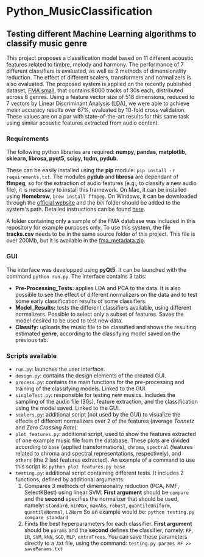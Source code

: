 # Python_MusicClassification
## Testing different Machine Learning algorithms to classify music genre

This project proposes a classification model based on 11 different acoustic features related to timbre, melody and harmony. 
The performance of 7 different classifiers is evaluated, as well as 2 methods of dimensionality reduction. The effect of different scalers, transformers and normalizers is also evaluated. 
The proposed system is applied on the recently published dataset, [FMA small](https://github.com/mdeff/fma), that contains 8000 tracks of 30s each, distributed across 8 genres.
Using a feature vector size of 518 dimensions, reduced to 7 vectors by Linear Discriminant Analysis (LDA), we were able to achieve mean accuracy results over 67%, 
evaluated by 10-fold cross validation. These values are on a par with state-of-the-art results for this same task using similar acoustic features extracted from audio content.

### Requirements
The following python libraries are required: **numpy, pandas, matplotlib, sklearn, librosa, pyqt5, scipy, tqdm, pydub**.

These can be easily installed using the **pip** module: `pip install -r requirements.txt`. The modules **pydub** and **librosa** are dependant
of **ffmpeg**, so for the extraction of audio features (e.g., to classify a new audio file), it is necessary to install this framework. 
On Mac, it can be installed using **Homebrew**, `brew install ffmpeg`. On Windows, it can be downloaded through the [official website](https://www.ffmpeg.org/) and the *bin* folder should be added to the system's path.
Detailed instructions can be found [here](http://adaptivesamples.com/how-to-install-ffmpeg-\on-windows/).

A folder containing only a sample of the FMA database was included in this repository for example purposes only. To use this system, the file **tracks.csv** needs to be in the same source folder of this project.
This file is over 200Mb, but it is available in the [fma_metadata.zip](https://github.com/mdeff/fma). 

### GUI
The interface was developped using **pyQt5**. It can be launched with the command `python run.py`. The interface contains 3 tabs:
* **Pre-Processing_Tests:** applies LDA and PCA to the data. It is also possible to see the effect of different normalizers on the data and to test some early classification results of some classifiers. 
* **Model_Results:** tests the different classifiers available, using different normalizers. Possible to select only a subset of features. Saves the model desired to be used to test new data.
* **Classify:** uploads the music file to be classified and shows the resulting estimated **genre**, according to the classifying model saved on the previous tab.

### Scripts available
* `run.py`: launches the user interface.
* `design.py`: contains the design elements of the created GUI. 
* `process.py`: contains the main functions for the pre-processing and training of the classifying models. Linked to the GUI.
* `singleTest.py`: responsible for testing new musics. Includes the sampling of the audio file (30s), feature extraction, and the classification
using the model saved. Linked to the GUI.
* `scalers.py`: additional script (not used by the GUI) to visualize the effects of different normalizers over 2 of the features (average *Tonnetz* and *Zero Crossing Rate*).
* `plot_features.py`: additional script, used to show the features extracted of one example music file from the database.
These plots are divided according to `base` (applied transformations), `chroma`, `spectral` (features related to chroma and spectral representations,
respectively), and `others` (the 2 last features extracted). An example of a command to use this script is: `python plot features.py base`
* `testing.py`: additional script containing different tests. It includes 2 functions, defined by additional arguments:
  1. Compares 3 methods of dimensionality reduction (PCA, NMF, SelectKBest) using linear SVM. **First argument** should be `compare` and the
  **second** specifies the normalizer that should be used, namely:  `standard`, `minMax`, `maxAbs`, `robust`, `quantileUniform`, `quantileNormal`, `L2Norm`
  So an example would be: `python testing.py compare standard`
  2. Finds the best hyperparameters for each classifier.  **First argument** should be `params` and the **second** defines the classifier,
  namely: `RF`, `LR`, `SVM`, `kNN`, `SGD`, `MLP`, `extraTrees`. You can save these parameters directly to a .txt file, using the command: 
  `testing.py params RF >> saveParams.txt`
